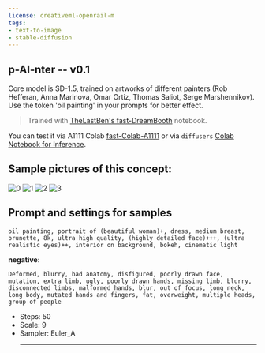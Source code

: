 ```yaml
---
license: creativeml-openrail-m
tags:
- text-to-image
- stable-diffusion
---
```

## p-AI-nter -- v0.1 

Core model is SD-1.5, trained on artworks of different painters (Rob Hefferan, Anna Marinova, Omar Ortiz, Thomas Saliot, Serge Marshennikov). Use the token 'oil painting' in your prompts for better effect. 

> Trained with [TheLastBen's fast-DreamBooth](https://colab.research.google.com/github/TheLastBen/fast-stable-diffusion/blob/main/fast-DreamBooth.ipynb) notebook.

You can test it via A1111 Colab [fast-Colab-A1111](https://colab.research.google.com/github/TheLastBen/fast-stable-diffusion/blob/main/fast_stable_diffusion_AUTOMATIC1111.ipynb) or via `diffusers` [Colab Notebook for Inference](https://colab.research.google.com/github/huggingface/notebooks/blob/main/diffusers/sd_dreambooth_inference.ipynb).

## Sample pictures of this concept:

![0](https://huggingface.co/Gourieff/p-AI-nter_v0.1/resolve/main/sample_images/01.jpg)
    ![1](https://huggingface.co/Gourieff/p-AI-nter_v0.1/resolve/main/sample_images/02.jpg)
    ![2](https://huggingface.co/Gourieff/p-AI-nter_v0.1/resolve/main/sample_images/03.jpg)
    ![3](https://huggingface.co/Gourieff/p-AI-nter_v0.1/resolve/main/sample_images/04.jpg)

## Prompt and settings for samples

```
oil painting, portrait of (beautiful woman)+, dress, medium breast, brunette, 8k, ultra high quality, (highly detailed face)+++, (ultra realistic eyes)++, interior on background, bokeh, cinematic light
```

__negative:__
```
Deformed, blurry, bad anatomy, disfigured, poorly drawn face, mutation, extra limb, ugly, poorly drawn hands, missing limb, blurry, disconnected limbs, malformed hands, blur, out of focus, long neck, long body, mutated hands and fingers, fat, overweight, multiple heads, group of people
```

* Steps: 50
* Scale: 9
* Sampler: Euler_A
    - - -